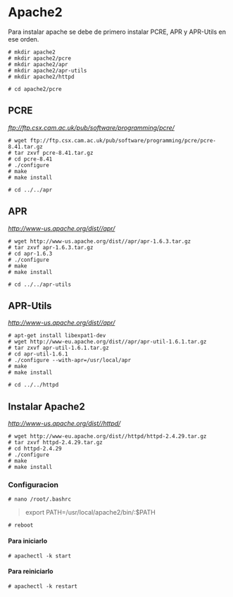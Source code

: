 # Apache2

Para instalar apache se debe de primero instalar PCRE, APR y APR-Utils en ese orden.
```
# mkdir apache2
# mkdir apache2/pcre
# mkdir apache2/apr
# mkdir apache2/apr-utils
# mkdir apache2/httpd
```

`# cd apache2/pcre`


## PCRE

*ftp://ftp.csx.cam.ac.uk/pub/software/programming/pcre/*
```
# wget ftp://ftp.csx.cam.ac.uk/pub/software/programming/pcre/pcre-8.41.tar.gz
# tar zxvf pcre-8.41.tar.gz
# cd pcre-8.41
# ./configure
# make
# make install
```

`# cd ../../apr`


## APR

*http://www-us.apache.org/dist//apr/*
```
# wget http://www-us.apache.org/dist//apr/apr-1.6.3.tar.gz
# tar zxvf apr-1.6.3.tar.gz
# cd apr-1.6.3
# ./configure
# make
# make install
```

`# cd ../../apr-utils`


## APR-Utils

*http://www-us.apache.org/dist//apr/*
```
# apt-get install libexpat1-dev
# wget http://www-eu.apache.org/dist//apr/apr-util-1.6.1.tar.gz
# tar zxvf apr-util-1.6.1.tar.gz
# cd apr-util-1.6.1
# ./configure --with-apr=/usr/local/apr
# make
# make install
```

`# cd ../../httpd`


## Instalar Apache2

*http://www-us.apache.org/dist//httpd/*
```
# wget http://www-eu.apache.org/dist//httpd/httpd-2.4.29.tar.gz
# tar zxvf httpd-2.4.29.tar.gz
# cd httpd-2.4.29
# ./configure
# make
# make install
```


### Configuracion

`# nano /root/.bashrc`

> export PATH=/usr/local/apache2/bin/:$PATH

`# reboot`

#### Para iniciarlo

`# apachectl -k start`

#### Para reiniciarlo

`# apachectl -k restart`
